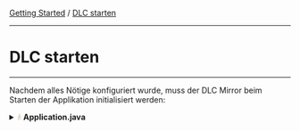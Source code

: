 <a href="../getting_started.md">Getting Started</a> / <a href="./run_application.md">DLC starten</a>

<hr/>

# DLC starten

<hr/>

Nachdem alles Nötige konfiguriert wurde, muss der DLC Mirror beim Starten der Applikation
initialisiert werden:

<details>
<summary><img style="height: 12px" src="icons/java.svg"> <b>Application.java</b></summary>

```java
@SpringBootApplication
public class SampleApplication {

    static {
        Domain.initialize(new ReflectiveDomainMirrorFactory("sampleapp"));
    }

    public static void main(String[] args) {
        new SpringApplicationBuilder(ShopApplication.class).run(args);
    }
}
```
</details>